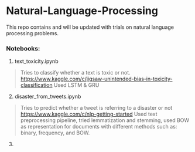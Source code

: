 # Natural-Language-Processing
This repo contains and will be updated with trials on natural language processing problems.

### Notebooks:

1. text_toxicity.ipynb
> Tries to classify whether a text is toxic or not.
> https://www.kaggle.com/c/jigsaw-unintended-bias-in-toxicity-classification
> Used LSTM & GRU

2. disaster_from_tweets.ipynb
> Tries to predict whether a tweet is referring to a disaster or not
> https://www.kaggle.com/c/nlp-getting-started
> Used text preprocessing pipeline, tried lemmatization and stemming, used BOW as representation for documents with different methods such as: binary, frequency, and BOW.

3. 



